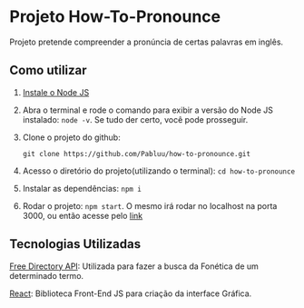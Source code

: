 # Projeto How-To-Pronounce

Projeto pretende compreender a pronúncia de certas palavras em inglês.

## Como utilizar

1. [Instale o Node JS](https://nodejs.org/en/download)

2. Abra o terminal e rode o comando para exibir a versão do Node JS instalado: `node -v`. Se tudo der certo, você pode prosseguir.

3. Clone o projeto do github:

   `git clone https://github.com/Pabluu/how-to-pronounce.git`

4. Acesso o diretório do projeto(utilizando o terminal): `cd
how-to-pronounce`

5. Instalar as dependências: `npm i`
6. Rodar o projeto: `npm start`. O mesmo irá rodar no localhost na porta 3000, ou então acesse pelo [link](http://localhost:3000/)

## Tecnologias Utilizadas

[Free Directory API](https://dictionaryapi.dev/): Utilizada para fazer a busca da Fonética de um determinado termo.

[React](https://pt-br.reactjs.org/): Biblioteca Front-End JS para criação da interface Gráfica.
